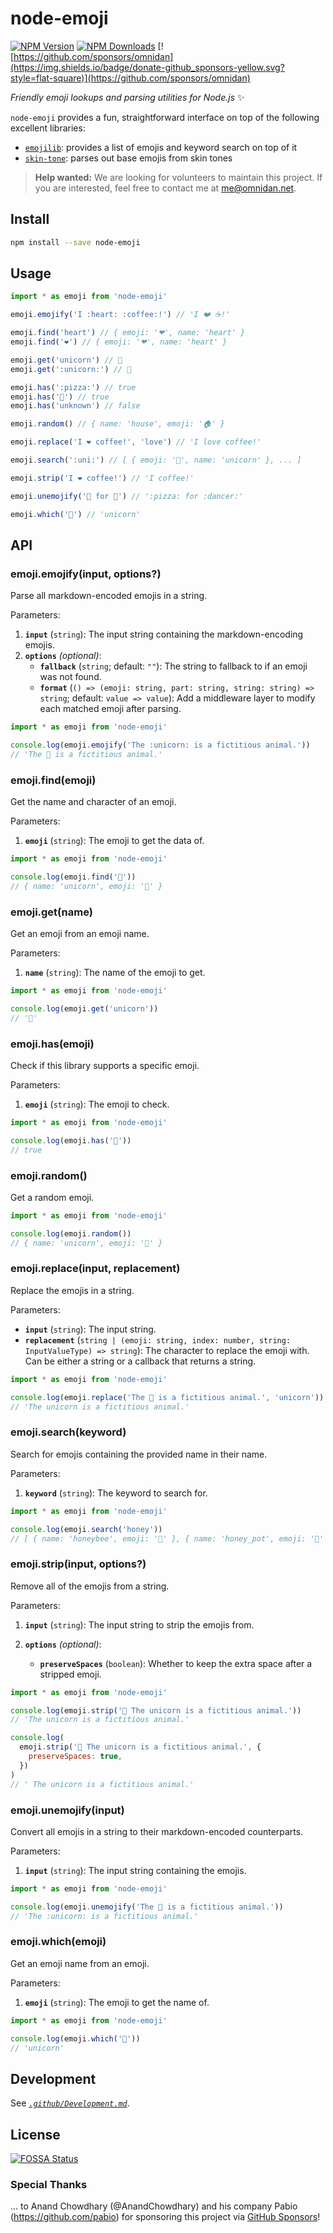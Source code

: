 # node-emoji

[![NPM Version](https://img.shields.io/npm/v/node-emoji.svg?style=flat-square)](https://www.npmjs.com/package/node-emoji)
[![NPM Downloads](https://img.shields.io/npm/dm/node-emoji.svg?style=flat-square)](https://www.npmjs.com/package/node-emoji)
[![https://github.com/sponsors/omnidan](https://img.shields.io/badge/donate-github_sponsors-yellow.svg?style=flat-square)](https://github.com/sponsors/omnidan)

_Friendly emoji lookups and parsing utilities for Node.js_ ✨

`node-emoji` provides a fun, straightforward interface on top of the following excellent libraries:

- [`emojilib`](https://npmjs.org/package/emojilib): provides a list of emojis and keyword search on top of it
- [`skin-tone`](https://npmjs.org/package/skin-tone): parses out base emojis from skin tones

> **Help wanted:** We are looking for volunteers to maintain this project.
> If you are interested, feel free to contact me at [me@omnidan.net](mailto:me@omnidan.net).

## Install

```sh
npm install --save node-emoji
```

## Usage

```js
import * as emoji from 'node-emoji'

emoji.emojify('I :heart: :coffee:!') // 'I ❤️ ☕️!'

emoji.find('heart') // { emoji: '❤', name: 'heart' }
emoji.find('❤️') // { emoji: '❤', name: 'heart' }

emoji.get('unicorn') // 🦄
emoji.get(':unicorn:') // 🦄

emoji.has(':pizza:') // true
emoji.has('🍕') // true
emoji.has('unknown') // false

emoji.random() // { name: 'house', emoji: '🏠' }

emoji.replace('I ❤️ coffee!', 'love') // 'I love coffee!'

emoji.search(':uni:') // [ { emoji: '🦄', name: 'unicorn' }, ... ]

emoji.strip('I ❤️ coffee!') // 'I coffee!'

emoji.unemojify('🍕 for 💃') // ':pizza: for :dancer:'

emoji.which('🦄') // 'unicorn'
```

## API

### emoji.emojify(input, options?)

Parse all markdown-encoded emojis in a string.

Parameters:

1. **`input`** (`string`): The input string containing the markdown-encoding emojis.
1. **`options`** _(optional)_:
   - **`fallback`** (`string`; default: `""`): The string to fallback to if an emoji was not found.
   - **`format`** (`() => (emoji: string, part: string, string: string) => string`; default: `value => value`): Add a middleware layer to modify each matched emoji after parsing.

```js
import * as emoji from 'node-emoji'

console.log(emoji.emojify('The :unicorn: is a fictitious animal.'))
// 'The 🦄 is a fictitious animal.'
```

### emoji.find(emoji)

Get the name and character of an emoji.

Parameters:

1. **`emoji`** (`string`): The emoji to get the data of.

```js
import * as emoji from 'node-emoji'

console.log(emoji.find('🦄'))
// { name: 'unicorn', emoji: '🦄' }
```

### emoji.get(name)

Get an emoji from an emoji name.

Parameters:

1. **`name`** (`string`): The name of the emoji to get.

```js
import * as emoji from 'node-emoji'

console.log(emoji.get('unicorn'))
// '🦄'
```

### emoji.has(emoji)

Check if this library supports a specific emoji.

Parameters:

1. **`emoji`** (`string`): The emoji to check.

```js
import * as emoji from 'node-emoji'

console.log(emoji.has('🦄'))
// true
```

### emoji.random()

Get a random emoji.

```js
import * as emoji from 'node-emoji'

console.log(emoji.random())
// { name: 'unicorn', emoji: '🦄' }
```

### emoji.replace(input, replacement)

Replace the emojis in a string.

Parameters:

- **`input`** (`string`): The input string.
- **`replacement`** (`string | (emoji: string, index: number, string: InputValueType) => string`): The character to replace the emoji with. Can be either a string or a callback that returns a string.

```js
import * as emoji from 'node-emoji'

console.log(emoji.replace('The 🦄 is a fictitious animal.', 'unicorn'))
// 'The unicorn is a fictitious animal.'
```

### emoji.search(keyword)

Search for emojis containing the provided name in their name.

Parameters:

1. **`keyword`** (`string`): The keyword to search for.

```js
import * as emoji from 'node-emoji'

console.log(emoji.search('honey'))
// [ { name: 'honeybee', emoji: '🐝' }, { name: 'honey_pot', emoji: '🍯' } ]
```

### emoji.strip(input, options?)

Remove all of the emojis from a string.

Parameters:

1. **`input`** (`string`): The input string to strip the emojis from.
1. **`options`** _(optional)_:

   - **`preserveSpaces`** (`boolean`): Whether to keep the extra space after a stripped emoji.

```js
import * as emoji from 'node-emoji'

console.log(emoji.strip('🦄 The unicorn is a fictitious animal.'))
// 'The unicorn is a fictitious animal.'

console.log(
  emoji.strip('🦄 The unicorn is a fictitious animal.', {
    preserveSpaces: true,
  })
)
// ' The unicorn is a fictitious animal.'
```

### emoji.unemojify(input)

Convert all emojis in a string to their markdown-encoded counterparts.

Parameters:

1. **`input`** (`string`): The input string containing the emojis.

```js
import * as emoji from 'node-emoji'

console.log(emoji.unemojify('The 🦄 is a fictitious animal.'))
// 'The :unicorn: is a fictitious animal.'
```

### emoji.which(emoji)

Get an emoji name from an emoji.

Parameters:

1. **`emoji`** (`string`): The emoji to get the name of.

```js
import * as emoji from 'node-emoji'

console.log(emoji.which('🦄'))
// 'unicorn'
```

## Development

See _[`.github/Development.md`](./github/Development.md)_.

## License

[![FOSSA Status](https://app.fossa.io/api/projects/git%2Bgithub.com%2Fomnidan%2Fnode-emoji.svg?type=large)](https://app.fossa.io/projects/git%2Bgithub.com%2Fomnidan%2Fnode-emoji?ref=badge_large)

### Special Thanks

... to Anand Chowdhary (@AnandChowdhary) and his company Pabio (https://github.com/pabio) for sponsoring this project via [GitHub Sponsors](https://github.com/sponsors/omnidan)!
